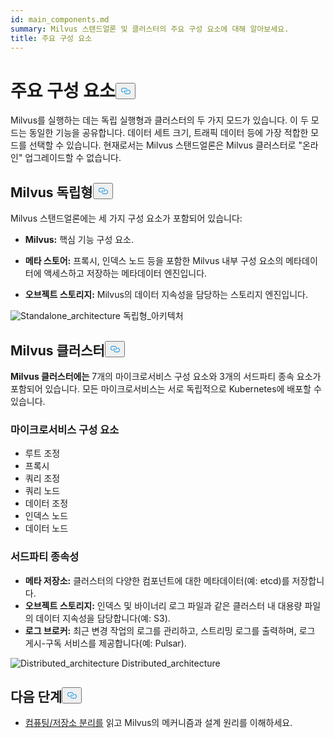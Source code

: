 ```yaml
---
id: main_components.md
summary: Milvus 스탠드얼론 및 클러스터의 주요 구성 요소에 대해 알아보세요.
title: 주요 구성 요소
---
```

<h1 id="Main-Components" class="common-anchor-header">주요 구성 요소<button data-href="#Main-Components" class="anchor-icon" translate="no">
      <svg translate="no"
        aria-hidden="true"
        focusable="false"
        height="20"
        version="1.1"
        viewBox="0 0 16 16"
        width="16"
      >
        <path
          fill="#0092E4"
          fill-rule="evenodd"
          d="M4 9h1v1H4c-1.5 0-3-1.69-3-3.5S2.55 3 4 3h4c1.45 0 3 1.69 3 3.5 0 1.41-.91 2.72-2 3.25V8.59c.58-.45 1-1.27 1-2.09C10 5.22 8.98 4 8 4H4c-.98 0-2 1.22-2 2.5S3 9 4 9zm9-3h-1v1h1c1 0 2 1.22 2 2.5S13.98 12 13 12H9c-.98 0-2-1.22-2-2.5 0-.83.42-1.64 1-2.09V6.25c-1.09.53-2 1.84-2 3.25C6 11.31 7.55 13 9 13h4c1.45 0 3-1.69 3-3.5S14.5 6 13 6z"
        ></path>
      </svg>
    </button></h1><p>Milvus를 실행하는 데는 독립 실행형과 클러스터의 두 가지 모드가 있습니다. 이 두 모드는 동일한 기능을 공유합니다. 데이터 세트 크기, 트래픽 데이터 등에 가장 적합한 모드를 선택할 수 있습니다. 현재로서는 Milvus 스탠드얼론은 Milvus 클러스터로 "온라인" 업그레이드할 수 없습니다.</p>
<h2 id="Milvus-standalone" class="common-anchor-header">Milvus 독립형<button data-href="#Milvus-standalone" class="anchor-icon" translate="no">
      <svg translate="no"
        aria-hidden="true"
        focusable="false"
        height="20"
        version="1.1"
        viewBox="0 0 16 16"
        width="16"
      >
        <path
          fill="#0092E4"
          fill-rule="evenodd"
          d="M4 9h1v1H4c-1.5 0-3-1.69-3-3.5S2.55 3 4 3h4c1.45 0 3 1.69 3 3.5 0 1.41-.91 2.72-2 3.25V8.59c.58-.45 1-1.27 1-2.09C10 5.22 8.98 4 8 4H4c-.98 0-2 1.22-2 2.5S3 9 4 9zm9-3h-1v1h1c1 0 2 1.22 2 2.5S13.98 12 13 12H9c-.98 0-2-1.22-2-2.5 0-.83.42-1.64 1-2.09V6.25c-1.09.53-2 1.84-2 3.25C6 11.31 7.55 13 9 13h4c1.45 0 3-1.69 3-3.5S14.5 6 13 6z"
        ></path>
      </svg>
    </button></h2><p>Milvus 스탠드얼론에는 세 가지 구성 요소가 포함되어 있습니다:</p>
<ul>
<li><p><strong>Milvus:</strong> 핵심 기능 구성 요소.</p></li>
<li><p><strong>메타 스토어:</strong> 프록시, 인덱스 노드 등을 포함한 Milvus 내부 구성 요소의 메타데이터에 액세스하고 저장하는 메타데이터 엔진입니다.</p></li>
<li><p><strong>오브젝트 스토리지:</strong> Milvus의 데이터 지속성을 담당하는 스토리지 엔진입니다.</p></li>
</ul>
<p>
  
   <span class="img-wrapper"> <img translate="no" src="/docs/v2.4.x/assets/standalone_architecture.jpg" alt="Standalone_architecture" class="doc-image" id="standalone_architecture" />
   </span> <span class="img-wrapper"> <span>독립형_아키텍처</span> </span></p>
<h2 id="Milvus-cluster" class="common-anchor-header">Milvus 클러스터<button data-href="#Milvus-cluster" class="anchor-icon" translate="no">
      <svg translate="no"
        aria-hidden="true"
        focusable="false"
        height="20"
        version="1.1"
        viewBox="0 0 16 16"
        width="16"
      >
        <path
          fill="#0092E4"
          fill-rule="evenodd"
          d="M4 9h1v1H4c-1.5 0-3-1.69-3-3.5S2.55 3 4 3h4c1.45 0 3 1.69 3 3.5 0 1.41-.91 2.72-2 3.25V8.59c.58-.45 1-1.27 1-2.09C10 5.22 8.98 4 8 4H4c-.98 0-2 1.22-2 2.5S3 9 4 9zm9-3h-1v1h1c1 0 2 1.22 2 2.5S13.98 12 13 12H9c-.98 0-2-1.22-2-2.5 0-.83.42-1.64 1-2.09V6.25c-1.09.53-2 1.84-2 3.25C6 11.31 7.55 13 9 13h4c1.45 0 3-1.69 3-3.5S14.5 6 13 6z"
        ></path>
      </svg>
    </button></h2><p><strong>Milvus 클러스터에는</strong> 7개의 마이크로서비스 구성 요소와 3개의 서드파티 종속 요소가 포함되어 있습니다. 모든 마이크로서비스는 서로 독립적으로 Kubernetes에 배포할 수 있습니다.</p>
<h3 id="Microservice-components" class="common-anchor-header">마이크로서비스 구성 요소</h3><ul>
<li>루트 조정</li>
<li>프록시</li>
<li>쿼리 조정</li>
<li>쿼리 노드</li>
<li>데이터 조정</li>
<li>인덱스 노드</li>
<li>데이터 노드</li>
</ul>
<h3 id="Third-party-dependencies" class="common-anchor-header">서드파티 종속성</h3><ul>
<li><strong>메타 저장소:</strong> 클러스터의 다양한 컴포넌트에 대한 메타데이터(예: etcd)를 저장합니다.</li>
<li><strong>오브젝트 스토리지:</strong> 인덱스 및 바이너리 로그 파일과 같은 클러스터 내 대용량 파일의 데이터 지속성을 담당합니다(예: S3).</li>
<li><strong>로그 브로커:</strong> 최근 변경 작업의 로그를 관리하고, 스트리밍 로그를 출력하며, 로그 게시-구독 서비스를 제공합니다(예: Pulsar).</li>
</ul>
<p>
  
   <span class="img-wrapper"> <img translate="no" src="/docs/v2.4.x/assets/distributed_architecture.jpg" alt="Distributed_architecture" class="doc-image" id="distributed_architecture" />
   </span> <span class="img-wrapper"> <span>Distributed_architecture</span> </span></p>
<h2 id="Whats-next" class="common-anchor-header">다음 단계<button data-href="#Whats-next" class="anchor-icon" translate="no">
      <svg translate="no"
        aria-hidden="true"
        focusable="false"
        height="20"
        version="1.1"
        viewBox="0 0 16 16"
        width="16"
      >
        <path
          fill="#0092E4"
          fill-rule="evenodd"
          d="M4 9h1v1H4c-1.5 0-3-1.69-3-3.5S2.55 3 4 3h4c1.45 0 3 1.69 3 3.5 0 1.41-.91 2.72-2 3.25V8.59c.58-.45 1-1.27 1-2.09C10 5.22 8.98 4 8 4H4c-.98 0-2 1.22-2 2.5S3 9 4 9zm9-3h-1v1h1c1 0 2 1.22 2 2.5S13.98 12 13 12H9c-.98 0-2-1.22-2-2.5 0-.83.42-1.64 1-2.09V6.25c-1.09.53-2 1.84-2 3.25C6 11.31 7.55 13 9 13h4c1.45 0 3-1.69 3-3.5S14.5 6 13 6z"
        ></path>
      </svg>
    </button></h2><ul>
<li><a href="/docs/ko/four_layers.md">컴퓨팅/저장소 분리를</a> 읽고 Milvus의 메커니즘과 설계 원리를 이해하세요.</li>
</ul>
